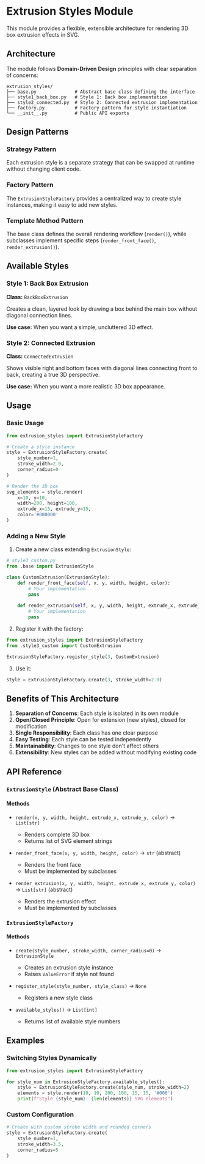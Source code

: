 # Extrusion Styles Module

This module provides a flexible, extensible architecture for rendering 3D box extrusion effects in SVG.

## Architecture

The module follows **Domain-Driven Design** principles with clear separation of concerns:

```
extrusion_styles/
├── base.py              # Abstract base class defining the interface
├── style1_back_box.py   # Style 1: Back box implementation
├── style2_connected.py  # Style 2: Connected extrusion implementation
├── factory.py           # Factory pattern for style instantiation
└── __init__.py          # Public API exports
```

## Design Patterns

### Strategy Pattern
Each extrusion style is a separate strategy that can be swapped at runtime without changing client code.

### Factory Pattern
The `ExtrusionStyleFactory` provides a centralized way to create style instances, making it easy to add new styles.

### Template Method Pattern
The base class defines the overall rendering workflow (`render()`), while subclasses implement specific steps (`render_front_face()`, `render_extrusion()`).

## Available Styles

### Style 1: Back Box Extrusion
**Class:** `BackBoxExtrusion`

Creates a clean, layered look by drawing a box behind the main box without diagonal connection lines.

**Use case:** When you want a simple, uncluttered 3D effect.

### Style 2: Connected Extrusion
**Class:** `ConnectedExtrusion`

Shows visible right and bottom faces with diagonal lines connecting front to back, creating a true 3D perspective.

**Use case:** When you want a more realistic 3D box appearance.

## Usage

### Basic Usage

```python
from extrusion_styles import ExtrusionStyleFactory

# Create a style instance
style = ExtrusionStyleFactory.create(
    style_number=1,
    stroke_width=2.0,
    corner_radius=0
)

# Render the 3D box
svg_elements = style.render(
    x=10, y=10,
    width=200, height=100,
    extrude_x=15, extrude_y=15,
    color='#000000'
)
```

### Adding a New Style

1. Create a new class extending `ExtrusionStyle`:

```python
# style3_custom.py
from .base import ExtrusionStyle

class CustomExtrusion(ExtrusionStyle):
    def render_front_face(self, x, y, width, height, color):
        # Your implementation
        pass
    
    def render_extrusion(self, x, y, width, height, extrude_x, extrude_y, color):
        # Your implementation
        pass
```

2. Register it with the factory:

```python
from extrusion_styles import ExtrusionStyleFactory
from .style3_custom import CustomExtrusion

ExtrusionStyleFactory.register_style(3, CustomExtrusion)
```

3. Use it:

```python
style = ExtrusionStyleFactory.create(3, stroke_width=2.0)
```

## Benefits of This Architecture

1. **Separation of Concerns**: Each style is isolated in its own module
2. **Open/Closed Principle**: Open for extension (new styles), closed for modification
3. **Single Responsibility**: Each class has one clear purpose
4. **Easy Testing**: Each style can be tested independently
5. **Maintainability**: Changes to one style don't affect others
6. **Extensibility**: New styles can be added without modifying existing code

## API Reference

### `ExtrusionStyle` (Abstract Base Class)

#### Methods

- `render(x, y, width, height, extrude_x, extrude_y, color)` → `List[str]`
  - Renders complete 3D box
  - Returns list of SVG element strings

- `render_front_face(x, y, width, height, color)` → `str` (abstract)
  - Renders the front face
  - Must be implemented by subclasses

- `render_extrusion(x, y, width, height, extrude_x, extrude_y, color)` → `List[str]` (abstract)
  - Renders the extrusion effect
  - Must be implemented by subclasses

### `ExtrusionStyleFactory`

#### Methods

- `create(style_number, stroke_width, corner_radius=0)` → `ExtrusionStyle`
  - Creates an extrusion style instance
  - Raises `ValueError` if style not found

- `register_style(style_number, style_class)` → `None`
  - Registers a new style class

- `available_styles()` → `List[int]`
  - Returns list of available style numbers

## Examples

### Switching Styles Dynamically

```python
from extrusion_styles import ExtrusionStyleFactory

for style_num in ExtrusionStyleFactory.available_styles():
    style = ExtrusionStyleFactory.create(style_num, stroke_width=2)
    elements = style.render(10, 10, 200, 100, 15, 15, '#000')
    print(f"Style {style_num}: {len(elements)} SVG elements")
```

### Custom Configuration

```python
# Create with custom stroke width and rounded corners
style = ExtrusionStyleFactory.create(
    style_number=1,
    stroke_width=3.5,
    corner_radius=5
)
```

